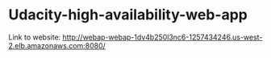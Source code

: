 # Udacity-high-availability-web-app

Link to website: http://webap-webap-1dv4b250l3nc6-1257434246.us-west-2.elb.amazonaws.com:8080/
